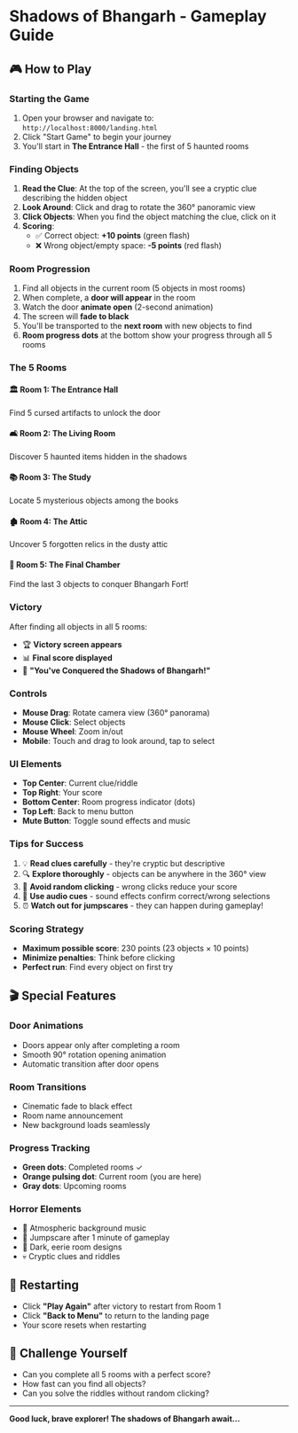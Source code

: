 # Shadows of Bhangarh - Gameplay Guide

## 🎮 How to Play

### Starting the Game
1. Open your browser and navigate to: `http://localhost:8000/landing.html`
2. Click "Start Game" to begin your journey
3. You'll start in **The Entrance Hall** - the first of 5 haunted rooms

### Finding Objects
1. **Read the Clue**: At the top of the screen, you'll see a cryptic clue describing the hidden object
2. **Look Around**: Click and drag to rotate the 360° panoramic view
3. **Click Objects**: When you find the object matching the clue, click on it
4. **Scoring**:
   - ✅ Correct object: **+10 points** (green flash)
   - ❌ Wrong object/empty space: **-5 points** (red flash)

### Room Progression
1. Find all objects in the current room (5 objects in most rooms)
2. When complete, a **door will appear** in the room
3. Watch the door **animate open** (2-second animation)
4. The screen will **fade to black**
5. You'll be transported to the **next room** with new objects to find
6. **Room progress dots** at the bottom show your progress through all 5 rooms

### The 5 Rooms

#### 🏛️ Room 1: The Entrance Hall
Find 5 cursed artifacts to unlock the door

#### 🛋️ Room 2: The Living Room  
Discover 5 haunted items hidden in the shadows

#### 📚 Room 3: The Study
Locate 5 mysterious objects among the books

#### 🏚️ Room 4: The Attic
Uncover 5 forgotten relics in the dusty attic

#### 🔐 Room 5: The Final Chamber
Find the last 3 objects to conquer Bhangarh Fort!

### Victory
After finding all objects in all 5 rooms:
- 🏆 **Victory screen appears**
- 📊 **Final score displayed**
- 🎉 **"You've Conquered the Shadows of Bhangarh!"**

### Controls
- **Mouse Drag**: Rotate camera view (360° panorama)
- **Mouse Click**: Select objects
- **Mouse Wheel**: Zoom in/out
- **Mobile**: Touch and drag to look around, tap to select

### UI Elements
- **Top Center**: Current clue/riddle
- **Top Right**: Your score
- **Bottom Center**: Room progress indicator (dots)
- **Top Left**: Back to menu button
- **Mute Button**: Toggle sound effects and music

### Tips for Success
1. 💡 **Read clues carefully** - they're cryptic but descriptive
2. 🔍 **Explore thoroughly** - objects can be anywhere in the 360° view
3. 🎯 **Avoid random clicking** - wrong clicks reduce your score
4. 🎵 **Use audio cues** - sound effects confirm correct/wrong selections
5. ⏰ **Watch out for jumpscares** - they can happen during gameplay!

### Scoring Strategy
- **Maximum possible score**: 230 points (23 objects × 10 points)
- **Minimize penalties**: Think before clicking
- **Perfect run**: Find every object on first try

## 🎬 Special Features

### Door Animations
- Doors appear only after completing a room
- Smooth 90° rotation opening animation
- Automatic transition after door opens

### Room Transitions
- Cinematic fade to black effect
- Room name announcement
- New background loads seamlessly

### Progress Tracking
- **Green dots**: Completed rooms ✓
- **Orange pulsing dot**: Current room (you are here)
- **Gray dots**: Upcoming rooms

### Horror Elements
- 🎃 Atmospheric background music
- 👻 Jumpscare after 1 minute of gameplay
- 🌙 Dark, eerie room designs
- 💀 Cryptic clues and riddles

## 🔄 Restarting
- Click **"Play Again"** after victory to restart from Room 1
- Click **"Back to Menu"** to return to the landing page
- Your score resets when restarting

## 🎯 Challenge Yourself
- Can you complete all 5 rooms with a perfect score?
- How fast can you find all objects?
- Can you solve the riddles without random clicking?

---

**Good luck, brave explorer! The shadows of Bhangarh await...**
